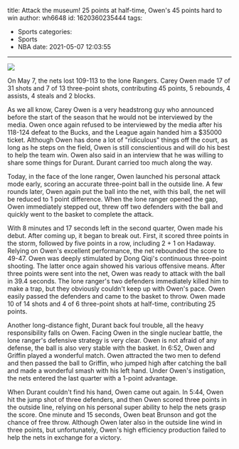 title: Attack the museum! 25 points at half-time, Owen's 45 points hard to win
author: wh6648
id: 1620360235444
tags: 
- Sports
categories: 
- Sports
- NBA
date: 2021-05-07 12:03:55
---
![](https://p1.itc.cn/q_70/images01/20210507/e7da7431855a46aa9273db67aa3e10e8.jpeg)


On May 7, the nets lost 109-113 to the lone Rangers. Carey Owen made 17 of 31 shots and 7 of 13 three-point shots, contributing 45 points, 5 rebounds, 4 assists, 4 steals and 2 blocks.

As we all know, Carey Owen is a very headstrong guy who announced before the start of the season that he would not be interviewed by the media. Owen once again refused to be interviewed by the media after his 118-124 defeat to the Bucks, and the League again handed him a $35000 ticket. Although Owen has done a lot of "ridiculous" things off the court, as long as he steps on the field, Owen is still conscientious and will do his best to help the team win. Owen also said in an interview that he was willing to share some things for Durant. Durant carried too much along the way.

Today, in the face of the lone ranger, Owen launched his personal attack mode early, scoring an accurate three-point ball in the outside line. A few rounds later, Owen again put the ball into the net, with this ball, the net will be reduced to 1 point difference. When the lone ranger opened the gap, Owen immediately stepped out, threw off two defenders with the ball and quickly went to the basket to complete the attack.

With 8 minutes and 17 seconds left in the second quarter, Owen made his debut. After coming up, it began to break out. First, it scored three points in the storm, followed by five points in a row, including 2 + 1 on Hadaway. Relying on Owen's excellent performance, the net rebounded the score to 49-47. Owen was deeply stimulated by Dong Qiqi's continuous three-point shooting. The latter once again showed his various offensive means. After three points were sent into the net, Owen was ready to attack with the ball in 39.4 seconds. The lone ranger's two defenders immediately killed him to make a trap, but they obviously couldn't keep up with Owen's pace. Owen easily passed the defenders and came to the basket to throw. Owen made 10 of 14 shots and 4 of 6 three-point shots at half-time, contributing 25 points.

Another long-distance fight, Durant back foul trouble, all the heavy responsibility falls on Owen. Facing Owen in the single nuclear battle, the lone ranger's defensive strategy is very clear. Owen is not afraid of any defense, the ball is also very stable with the basket. In 6:52, Owen and Griffin played a wonderful match. Owen attracted the two men to defend and then passed the ball to Griffin, who jumped high after catching the ball and made a wonderful smash with his left hand. Under Owen's instigation, the nets entered the last quarter with a 1-point advantage.

When Durant couldn't find his hand, Owen came out again. In 5:44, Owen hit the jump shot of three defenders, and then Owen scored three points in the outside line, relying on his personal super ability to help the nets grasp the score. One minute and 15 seconds, Owen beat Brunson and got the chance of free throw. Although Owen later also in the outside line wind in three points, but unfortunately, Owen's high efficiency production failed to help the nets in exchange for a victory.

